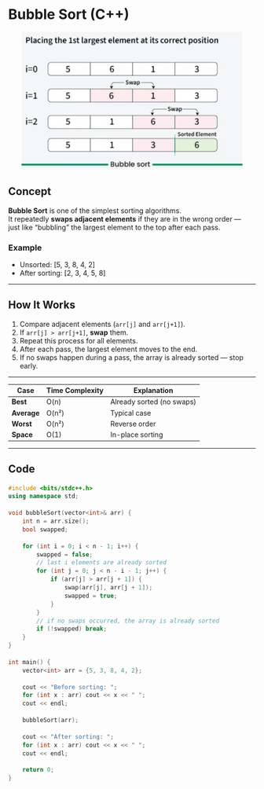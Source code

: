 #  Bubble Sort (C++)

<p align="center">
  <img src="../../Images-Doc/Bubble_sort.png" alt="Bubble_sort" width="450px"/>
</p>

##  Concept

**Bubble Sort** is one of the simplest sorting algorithms.  
It repeatedly **swaps adjacent elements** if they are in the wrong order —  
just like “bubbling” the largest element to the top after each pass.

### Example
- Unsorted: [5, 3, 8, 4, 2]
- After sorting: [2, 3, 4, 5, 8]


---

##  How It Works

1. Compare adjacent elements (`arr[j]` and `arr[j+1]`).
2. If `arr[j] > arr[j+1]`, **swap** them.
3. Repeat this process for all elements.
4. After each pass, the largest element moves to the end.
5. If no swaps happen during a pass, the array is already sorted — stop early.

---
| Case        | Time Complexity | Explanation               |
| ----------- | --------------- | ------------------------- |
| **Best**    | O(n)            | Already sorted (no swaps) |
| **Average** | O(n²)           | Typical case              |
| **Worst**   | O(n²)           | Reverse order             |
| **Space**   | O(1)            | In-place sorting          |


---

##  Code

```cpp
#include <bits/stdc++.h>
using namespace std;

void bubbleSort(vector<int>& arr) {
    int n = arr.size();
    bool swapped;

    for (int i = 0; i < n - 1; i++) {
        swapped = false;
        // last i elements are already sorted
        for (int j = 0; j < n - i - 1; j++) {
            if (arr[j] > arr[j + 1]) {
                swap(arr[j], arr[j + 1]);
                swapped = true;
            }
        }
        // if no swaps occurred, the array is already sorted
        if (!swapped) break;
    }
}

int main() {
    vector<int> arr = {5, 3, 8, 4, 2};

    cout << "Before sorting: ";
    for (int x : arr) cout << x << " ";
    cout << endl;

    bubbleSort(arr);

    cout << "After sorting: ";
    for (int x : arr) cout << x << " ";
    cout << endl;

    return 0;
}
